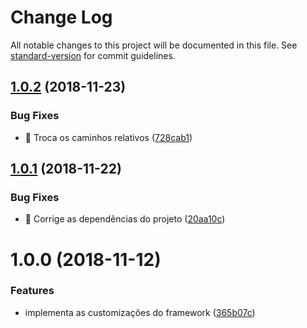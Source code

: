 # Change Log

All notable changes to this project will be documented in this file. See [standard-version](https://github.com/conventional-changelog/standard-version) for commit guidelines.

<a name="1.0.2"></a>
## [1.0.2](https://ssh.dev.azure.com/v3/CTVoicer/CTStyle/CTStyle/compare/v1.0.1...v1.0.2) (2018-11-23)


### Bug Fixes

* 🐛 Troca os caminhos relativos ([728cab1](https://ssh.dev.azure.com/v3/CTVoicer/CTStyle/CTStyle/commits/728cab1))



<a name="1.0.1"></a>
## [1.0.1](https://ssh.dev.azure.com/v3/CTVoicer/CTStyle/CTStyle/compare/v1.0.0...v1.0.1) (2018-11-22)


### Bug Fixes

* 🐛 Corrige as dependências do projeto ([20aa10c](https://ssh.dev.azure.com/v3/CTVoicer/CTStyle/CTStyle/commits/20aa10c))



<a name="1.0.0"></a>
# 1.0.0 (2018-11-12)


### Features

* implementa as customizações do framework ([365b07c](https://dev.azure.com/CTVoicer/_git/CTStyle/commit/365b07c0c62795133d8e089a24d0faff3256f777))
